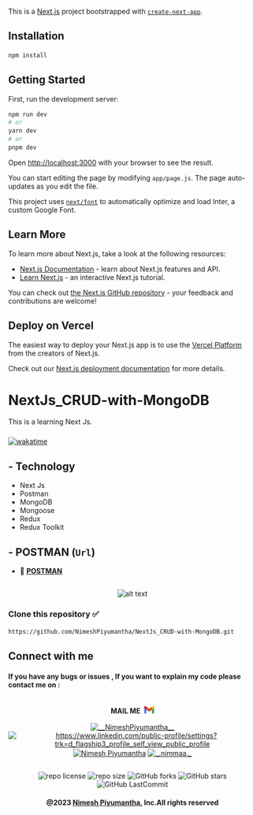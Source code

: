 This is a [Next.js](https://nextjs.org/) project bootstrapped with [`create-next-app`](https://github.com/vercel/next.js/tree/canary/packages/create-next-app).

## Installation

```bash
npm install
```

## Getting Started

First, run the development server:

```bash
npm run dev
# or
yarn dev
# or
pnpm dev
```

Open [http://localhost:3000](http://localhost:3000) with your browser to see the result.

You can start editing the page by modifying `app/page.js`. The page auto-updates as you edit the file.

This project uses [`next/font`](https://nextjs.org/docs/basic-features/font-optimization) to automatically optimize and load Inter, a custom Google Font.

## Learn More

To learn more about Next.js, take a look at the following resources:

- [Next.js Documentation](https://nextjs.org/docs) - learn about Next.js features and API.
- [Learn Next.js](https://nextjs.org/learn) - an interactive Next.js tutorial.

You can check out [the Next.js GitHub repository](https://github.com/vercel/next.js/) - your feedback and contributions are welcome!

## Deploy on Vercel

The easiest way to deploy your Next.js app is to use the [Vercel Platform](https://vercel.com/new?utm_medium=default-template&filter=next.js&utm_source=create-next-app&utm_campaign=create-next-app-readme) from the creators of Next.js.

Check out our [Next.js deployment documentation](https://nextjs.org/docs/deployment) for more details.

##

# NextJs_CRUD-with-MongoDB

This is a learning Next Js.

###

[![wakatime](https://wakatime.com/badge/user/bde2acba-42bd-46e8-a905-d74c6f260407/project/dcaf4713-8352-4061-95bc-c8b34e8d0be4.svg)](https://wakatime.com/badge/user/bde2acba-42bd-46e8-a905-d74c6f260407/project/dcaf4713-8352-4061-95bc-c8b34e8d0be4)

## - Technology

- Next Js
- Postman
- MongoDB
- Mongoose
- Redux
- Redux Toolkit

## - POSTMAN (`Url`)

- 🔗 <a href="https://documenter.getpostman.com/view/21678240/2s93zCXzWZ" target="_blank">**POSTMAN**</a>

##

<div align="center">

![alt text](https://github.com/NimeshPiyumantha/NextJs_CRUD-with-MongoDB/blob/master/src/assests/Record_2023_07_02_09_33_48_760.gif)

</div>

###

### Clone this repository ✅

```md
https://github.com/NimeshPiyumantha/NextJs_CRUD-with-MongoDB.git
```

## Connect with me

#### If you have any bugs or issues , If you want to explain my code please contact me on :

<div align="center">
 <br><b>MAIL ME</b>&nbsp;
  <a href="mailto:nimeshpiyumantha11@gmail.com">
      <img width="20px" src="https://github.com/NimeshPiyumantha/red-alpha/blob/main/gmail.svg" />
  </a></p>

 </div>

<p align="center">
<a href="https://twitter.com/NPiyumantha60"><img align="center" src="https://raw.githubusercontent.com/rahuldkjain/github-profile-readme-generator/master/src/images/icons/Social/twitter.svg" alt="__NimeshPiyumantha__" height="30" width="40" /></a>
<a href="https://www.linkedin.com/in/nimesh-piyumantha-33736a222" target="blank"><img align="center" src="https://raw.githubusercontent.com/rahuldkjain/github-profile-readme-generator/master/src/images/icons/Social/linked-in-alt.svg" alt="https://www.linkedin.com/public-profile/settings?trk=d_flagship3_profile_self_view_public_profile" height="30" width="40" /></a>
<a href="https://www.facebook.com/profile.php?id=100025931563090" target="blank"><img align="center" src="https://raw.githubusercontent.com/rahuldkjain/github-profile-readme-generator/master/src/images/icons/Social/facebook.svg" alt="Nimesh Piyumantha" height="30" width="40" /></a>
<a href="https://www.instagram.com/_.nimmaa._/" target="blank"><img align="center" src="https://raw.githubusercontent.com/rahuldkjain/github-profile-readme-generator/master/src/images/icons/Social/instagram.svg" alt="_.nimmaa._" height="30" width="40" /></a>
</p>

##

<div align="center">

![repo license](https://img.shields.io/github/license/NimeshPiyumantha/NextJs_CRUD-with-MongoDB?&labelColor=black&color=3867d6&style=for-the-badge)
![repo size](https://img.shields.io/github/repo-size/NimeshPiyumantha/NextJs_CRUD-with-MongoDB?label=Repo%20Size&style=for-the-badge&labelColor=black&color=20bf6b)
![GitHub forks](https://img.shields.io/github/forks/NimeshPiyumantha/NextJs_CRUD-with-MongoDB?&labelColor=black&color=0fb9b1&style=for-the-badge)
![GitHub stars](https://img.shields.io/github/stars/NimeshPiyumantha/NextJs_CRUD-with-MongoDB?&labelColor=black&color=f7b731&style=for-the-badge)
![GitHub LastCommit](https://img.shields.io/github/last-commit/NimeshPiyumantha/NextJs_CRUD-with-MongoDB?logo=github&labelColor=black&color=d1d8e0&style=for-the-badge)

</div>

<div align="center">

#### @2023 [Nimesh Piyumantha](https://github.com/NimeshPiyumantha/), Inc.All rights reserved

</div>
